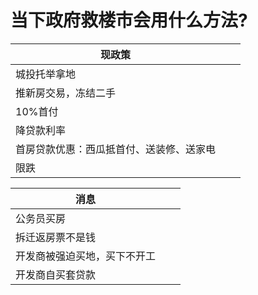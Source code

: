 

# 当下政府救楼市会用什么方法?

| 现政策                                   |      |      |
| ---------------------------------------- | ---- | ---- |
| 城投托举拿地                             |      |      |
| 推新房交易，冻结二手                     |      |      |
| 10%首付                                  |      |      |
| 降贷款利率                               |      |      |
| 首房贷款优惠：西瓜抵首付、送装修、送家电 |      |      |
| 限跌                                     |      |      |



| 消息                         |      |      |
| ---------------------------- | ---- | ---- |
| 公务员买房                   |      |      |
| 拆迁返房票不是钱             |      |      |
| 开发商被强迫买地，买下不开工 |      |      |
| 开发商自买套贷款             |      |      |

